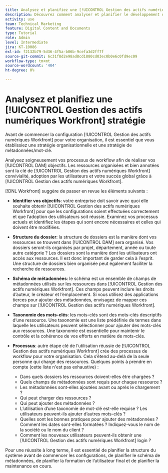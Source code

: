 ```yaml
---
title: Analysez et planifiez une [!UICONTROL Gestion des actifs numériques Workfront] stratégie
description: Découvrez comment analyser et planifier le développement d’un [!UICONTROL Gestion des actifs numériques Workfront] stratégie.
activity: use
team: Technical Marketing
feature: Digital Content and Documents
type: Tutorial
role: Admin
level: Intermediate
jira: KT-10086
exl-id: f2132b79-5d36-4f5a-b06b-9cefa3d2ff7f
source-git-commit: 6c31f8d2e98ad8cd1880cd03ec0b0e6c0fd9ec09
workflow-type: tm+mt
source-wordcount: '404'
ht-degree: 0%

---
```


# Analysez et planifiez une [!UICONTROL Gestion des actifs numériques Workfront] stratégie

Avant de commencer la configuration [!UICONTROL Gestion des actifs numériques Workfront] pour votre organisation, il est essentiel que vous établissiez une stratégie organisationnelle et une stratégie de métadonnées/mot-clé.

Analysez soigneusement vos processus de workflow afin de réaliser vos [!UICONTROL DAM] objectifs. Les ressources organisées et bien annotées sont la clé de [!UICONTROL Gestion des actifs numériques Workfront] convivialité, adoption par les utilisateurs et votre succès global grâce à [!UICONTROL Gestion des actifs numériques Workfront].

[!DNL Workfront] suggère de passer en revue les éléments suivants :

* **Identifier vos objectifs**: votre entreprise doit savoir avec quoi elle souhaite obtenir [!UICONTROL Gestion des actifs numériques Workfront] pour que les configurations soient effectuées correctement et que l’adoption des utilisateurs soit réussie. Examinez vos processus actuels et identifiez les étapes qui sont encore nécessaires et celles qui doivent être modifiées.
* **Structure du dossier**: la structure de dossiers est la manière dont vos ressources se trouvent dans [!UICONTROL DAM] sera organisé. Vos dossiers seront-ils organisés par projet, département, année ou toute autre catégorie ? Les dossiers sont la manière dont les utilisateurs ont accès aux ressources. Il est donc important de garder cela à l’esprit. Une structure de dossiers bien organisée peut également faciliter la recherche de ressources.
* **Schéma de métadonnées**: le schéma est un ensemble de champs de métadonnées utilisés sur les ressources dans [!UICONTROL Gestion des actifs numériques Workfront]. Ces champs peuvent inclure les droits d’auteur, le créateur et l’emplacement. Si vous utilisez des applications tierces pour ajouter des métadonnées, envisagez de mapper ces champs sur [!UICONTROL Gestion des actifs numériques Workfront].
* **Taxonomie des mots-clés**: les mots-clés sont des mots-clés descriptifs d’une ressource. Une taxonomie est une liste prédéfinie de termes dans laquelle les utilisateurs peuvent sélectionner pour ajouter des mots-clés aux ressources. Une taxonomie est essentielle pour maintenir le contrôle et la cohérence de vos efforts en matière de mots-clés.
* **Processus**: autre étape clé de l’utilisation réussie de [!UICONTROL Gestion des actifs numériques Workfront] crée des processus de workflow pour votre organisation. Cela s’étend au-delà de la seule personne qui charge des ressources. Quelques points à prendre en compte (cette liste n&#39;est pas exhaustive) :

   * Dans quels dossiers les ressources doivent-elles être chargées ?
   * Quels champs de métadonnées sont requis pour chaque ressource ?
   * Les métadonnées sont-elles ajoutées avant ou après le chargement ?
   * Qui peut charger des ressources ?
   * Qui peut ajouter des métadonnées ?
   * L’utilisation d’une taxonomie de mot-clé est-elle requise ? Les utilisateurs peuvent-ils ajouter d’autres mots-clés ?
   * Quelles sont les bonnes pratiques pour ajouter des métadonnées ? Comment les dates sont-elles formatées ? Indiquez-vous le nom de la société ou le nom du client ?
   * Comment les nouveaux utilisateurs peuvent-ils obtenir une [!UICONTROL Gestion des actifs numériques Workfront] login ?

Pour une réussite à long terme, il est essentiel de planifier la structure du système avant de commencer les configurations, de planifier le schéma de métadonnées, de planifier la formation de l’utilisateur final et de planifier la maintenance en cours.
